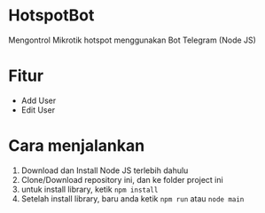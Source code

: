# HotspotBot
Mengontrol Mikrotik hotspot menggunakan Bot Telegram (Node JS)
# Fitur
- Add User
- Edit User
# Cara menjalankan
1. Download dan Install Node JS terlebih dahulu
2. Clone/Download repository ini, dan ke folder project ini
3. untuk install library, ketik `npm install`
4. Setelah install library, baru anda ketik `npm run` atau `node main`
